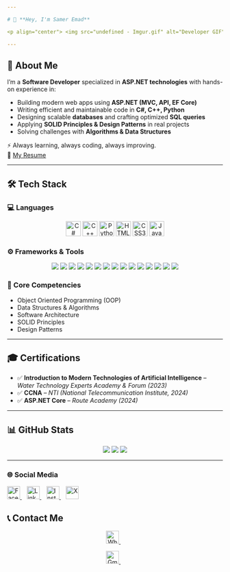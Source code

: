```yaml
--- 

# 👋 **Hey, I'm Samer Emad** 

<p align="center"> <img src="undefined - Imgur.gif" alt="Developer GIF" width="600"/> </p> 

---
```



## 🚀 About Me  
I’m a **Software Developer** specialized in **ASP.NET technologies** with hands-on experience in:  
- Building modern web apps using **ASP.NET (MVC, API, EF Core)**  
- Writing efficient and maintainable code in **C#, C++, Python**  
- Designing scalable **databases** and crafting optimized **SQL queries**  
- Applying **SOLID Principles & Design Patterns** in real projects  
- Solving challenges with **Algorithms & Data Structures**  

⚡ Always learning, always coding, always improving.  
📄 [My Resume](https://drive.google.com/file/d/1itJLvfZem4j4Y4RzVoQ4og69JY05RiNi/view?usp=drive_link)  

---

## 🛠️ Tech Stack  

### 💻 Languages  
<p align="center">
  <img src="https://cdn-icons-png.flaticon.com/512/6132/6132221.png" width="35" alt="C#"/>
  <img src="https://cdn-icons-png.flaticon.com/512/6132/6132222.png" width="35" alt="C++"/>
  <img src="https://cdn-icons-png.flaticon.com/512/5968/5968350.png" width="35" alt="Python"/>
  <img src="https://cdn-icons-png.flaticon.com/512/732/732212.png" width="35" alt="HTML5"/>
  <img src="https://cdn-icons-png.flaticon.com/512/732/732190.png" width="35" alt="CSS3"/>
  <img src="https://cdn-icons-png.flaticon.com/512/5968/5968292.png" width="35" alt="JavaScript"/>
</p>

### ⚙️ Frameworks & Tools  
<p align="center">
  <img src="https://img.shields.io/badge/.NET-512BD4?style=for-the-badge&logo=dotnet&logoColor=white"/>
  <img src="https://img.shields.io/badge/ASP.NET-512BD4?style=for-the-badge&logo=dotnet&logoColor=white"/>
  <img src="https://img.shields.io/badge/MVC-512BD4?style=for-the-badge&logo=dotnet&logoColor=white"/>
  <img src="https://img.shields.io/badge/Entity%20Framework%20Core-512BD4?style=for-the-badge&logo=dotnet&logoColor=white"/>
  <img src="https://img.shields.io/badge/LINQ-512BD4?style=for-the-badge&logo=dotnet&logoColor=white"/>
  <img src="https://img.shields.io/badge/API-005571?style=for-the-badge&logo=swagger&logoColor=white"/>
  <img src="https://img.shields.io/badge/SQL%20Server-CC2927?style=for-the-badge&logo=microsoftsqlserver&logoColor=white"/>
  <img src="https://img.shields.io/badge/Git-F05032?style=for-the-badge&logo=git&logoColor=white"/>
  <img src="https://img.shields.io/badge/GitHub-181717?style=for-the-badge&logo=github&logoColor=white"/>
  <img src="https://img.shields.io/badge/Microsoft%20Azure-0089D6?style=for-the-badge&logo=microsoftazure&logoColor=white"/>
  <img src="https://img.shields.io/badge/Microsoft%20Office-D83B01?style=for-the-badge&logo=microsoftoffice&logoColor=white"/>
  <img src="https://img.shields.io/badge/VS%20Code-007ACC?style=for-the-badge&logo=visualstudiocode&logoColor=white"/>
  <img src="https://img.shields.io/badge/Visual%20Studio-5C2D91?style=for-the-badge&logo=visualstudio&logoColor=white"/>
  <img src="https://img.shields.io/badge/Cisco-1BA0D7?style=for-the-badge&logo=cisco&logoColor=white"/>
  <img src="https://img.shields.io/badge/Draw.io-F08705?style=for-the-badge&logo=data:image/png;base64,iVBORw0KGgoAAAANSUhEUgAAABAAAAAQCAYAAAAf8/9hAAABGElEQVQ4jZWSsUoDQRCEv9fVwA+AWygrzBgh5eFHBXgDL8gLwD8BSwAvAD+w0ygRbJb3EnB3l+7s4rJzTGNznvy8CHyADfgAbfYC3sCGL0VfYBk1nY0JcSm5EBoTDtwic1VKoI2Nq6xvw6ECtICoyF6bFcwDYo4lf9U0iT4H4Ft0J0l5k2d9+Es6RxpkYd4sV4qniMldGmQ8COjF6DXwJo5tRFB+6bapCk1t8I7rDs+5CvtZ/4QzVG+GkB+vT4pOZJx6DBW4w1hQzG94GfA7qgeJEzYog+7jxRA2oVhLNNqDd+K6FDCsIZ6EXKz5V5GjJg9G6r0kkp4r8H8v5FHCXzHVnUAAAAASUVORK5CYII="/>
</p>

### 📘 Core Competencies  
- Object Oriented Programming (OOP)  
- Data Structures & Algorithms  
- Software Architecture  
- SOLID Principles  
- Design Patterns  

---

## 🎓 Certifications  
- ✅ **Introduction to Modern Technologies of Artificial Intelligence** – *Water Technology Experts Academy & Forum (2023)*  
- ✅ **CCNA** – *NTI (National Telecommunication Institute, 2024)*  
- ✅ **ASP.NET Core** – *Route Academy (2024)*  

---

## 📊 GitHub Stats  
<p align="center">
  <img src="https://github-readme-stats.vercel.app/api?username=Samer-Emad&show_icons=true&theme=tokyonight"/>
  <img src="https://github-readme-streak-stats.herokuapp.com/?user=Samer-Emad&theme=tokyonight"/>
  <img src="https://github-readme-stats.vercel.app/api/top-langs/?username=Samer-Emad&layout=compact&theme=tokyonight"/>
</p>

---
### 🌐 Social Media    
  <a href="https://www.facebook.com/samer.emad.763112?mibextid=ZbWKwL">
    <img src="https://cdn-icons-png.flaticon.com/512/733/733547.png" width="30" alt="Facebook"/>
  </a>&nbsp;&nbsp;
  
  <a href="https://www.linkedin.com/in/samer-emad-se1112004">
    <img src="https://cdn-icons-png.flaticon.com/512/733/733561.png" width="30" alt="LinkedIn"/>
  </a>&nbsp;&nbsp;
  
  <a href="https://www.instagram.com/samer_zaki_1">
    <img src="https://cdn-icons-png.flaticon.com/512/733/733558.png" width="30" alt="Instagram"/>
  </a>&nbsp;&nbsp;
  
  <a href="https://x.com/Samer_Eamd">
    <img src="https://cdn-icons-png.flaticon.com/512/5968/5968958.png" width="30" alt="X"/>
  </a>
</p>

## 📞 Contact Me
<p align="center">
  <a href="https://wa.me/201062227503">
    <img src="https://cdn-icons-png.flaticon.com/512/733/733585.png" width="30" alt="WhatsApp"/>
  </a>&nbsp;&nbsp;
<p align="center">
  <a href="mailto:sameremadwasfy1@gmail.com">
    <img src="https://cdn-icons-png.flaticon.com/512/281/281769.png" width="30" alt="Gmail"/>
  </a>&nbsp;&nbsp;
  </a>
</p>
